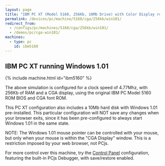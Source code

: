 ```yaml
---
layout: page
title: "IBM PC XT (Model 5160, 256Kb, 10Mb Drive) with Color Display running Windows 1.01"
permalink: /devices/pc/machine/5160/cga/256kb/win101/
redirect_from:
  - /configs/pc/machines/5160/cga/256kb/win101/
  - /demos/pc/cga-win101/
machines:
  - type: pc
    id: ibm5160
---
```


IBM PC XT running Windows 1.01
---

{% include machine.html id="ibm5160" %}

The above simulation is configured for a clock speed of 4.77Mhz, with 256Kb of RAM and a CGA display,
using the original IBM PC Model 5160 ROM BIOS and CGA font ROM.

This PC XT configuration also includes a 10Mb hard disk with Windows 1.01 pre-installed.
This particular configuration will NOT save any changes when your browser exits, since it has
been pre-configured to always start Windows 1.01 in the same state.

NOTE: The Windows 1.01 mouse pointer can be controlled with your mouse, but only when your mouse is
within the "CGA Display" window. This is a restriction imposed by your web browser, not PCjs.

For more control over this machine, try the [Control Panel](debugger/) configuration, featuring the
built-in PCjs Debugger, with save/restore enabled.
